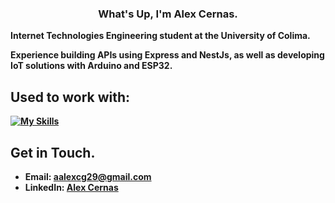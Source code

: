 <div align="center">
   <h3>What's Up, I'm <b>Alex Cernas<b>.</h3>
</div>

Internet Technologies Engineering student at the University of Colima.

Experience building APIs using Express and NestJs, as well as developing IoT solutions with Arduino and ESP32.

## Used to work with:
[![My Skills](https://skillicons.dev/icons?i=typescript,react,nodejs,mongodb,express,js,html,css,arduino)](https://skillicons.dev)


## Get in Touch.
- Email: aalexcg29@gmail.com
- LinkedIn: [Alex Cernas](https://www.linkedin.com/in/%C3%A1ngel-alexis-cernas-hern%C3%A1ndez-479101262/)
